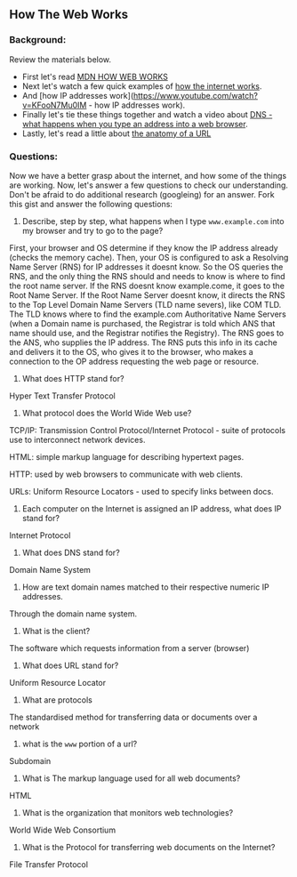 ## How The Web Works

### Background:

Review the materials below.

* First let's read [MDN HOW WEB WORKS](https://developer.mozilla.org/en-US/Learn/Common_questions/How_does_the_Internet_work)
* Next let's watch a few quick examples of [how the internet works](https://www.youtube.com/watch?v=7_LPdttKXPc).
* And [how IP addresses work](https://www.youtube.com/watch?v=KFooN7Mu0IM   - how IP addresses work).
* Finally let's tie these things together and watch a video about [DNS - what happens when you type an address into a web browser](https://www.youtube.com/watch?v=72snZctFFtA).
* Lastly, let's read a little about [the anatomy of a URL](https://doepud.co.uk/blog/anatomy-of-a-url)

### Questions:

Now we have a better grasp about the internet, and how some of the things are working. Now, let's answer a few questions to check our understanding. Don't be afraid to do additional research (googleing) for an answer. Fork this gist and answer the following questions:

1. Describe, step by step, what happens when I type `www.example.com` into my browser and try to go to the page?

First, your browser and OS determine if they know the IP address already (checks the memory cache). Then, your OS is configured to ask a Resolving Name Server (RNS) for IP addresses it doesnt know. So the OS queries the RNS, and the only thing the RNS should and needs to know is where to find the
root name server. If the RNS doesnt know example.come, it goes to the Root Name Server. If the Root Name Server doesnt know, it directs the RNS to the Top Level Domain Name Servers (TLD name severs),
like COM TLD. The TLD knows where to find the example.com Authoritative Name Servers (when a Domain name is purchased, the Registrar is told which ANS that name should use, and the Registrar notifies the Registry). The RNS goes to the ANS, who supplies the IP address. The RNS puts this info in its cache and delivers it to the OS, who gives it to the browser, who makes a connection to the OP address requesting the web page or resource.

1.  What does HTTP stand for?

Hyper Text Transfer Protocol

1. 	What protocol does the World Wide Web use?

TCP/IP: Transmission Control Protocol/Internet Protocol - suite of protocols use to interconnect network devices.

HTML: simple markup language for describing hypertext pages.

HTTP: used by web browsers to communicate with web clients.

URLs: Uniform Resource Locators - used to specify links between docs.

1. 	Each computer on the Internet is assigned an IP address, what does IP stand for?

Internet Protocol

1. 	What does DNS stand for?

Domain Name System

1. 	How are text domain names matched to their respective numeric IP addresses.

Through the domain name system.

1. 	What is the client?

The software which requests information from a server (browser)

1. 	What does URL stand for?

Uniform Resource Locator

1. 	What are protocols

 The standardised method for transferring data or documents over a network

1. what is the `www` portion of a url?

Subdomain

1. What is The markup language used for all web documents?

HTML

1. What is the organization that monitors web technologies?

World Wide Web Consortium

1. What is the Protocol for transferring web documents on the Internet?

File Transfer Protocol
